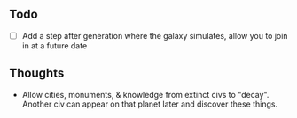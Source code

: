 ## Todo

- [ ] Add a step after generation where the galaxy simulates, allow you to join in at a future date

## Thoughts

- Allow cities, monuments, & knowledge from extinct civs to "decay". Another civ can appear on that planet later and discover these things.

